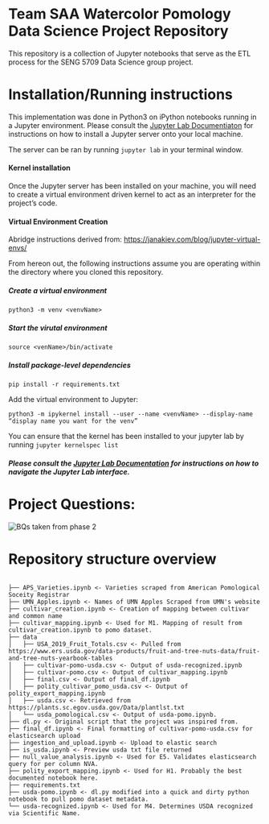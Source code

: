 # Team SAA Watercolor Pomology Data Science Project Repository

This repository is a collection of Jupyter notebooks that serve as the ETL process for the SENG 5709 Data Science group project. 

# Installation/Running instructions

This implementation was done in Python3 on iPython notebooks running in a Jupyter environment. Please consult the [Jupyter Lab Documentiaton](https://jupyterlab.readthedocs.io/en/stable/getting_started/installation.html) for instructions on how to install a Jupyter server onto your local machine.

The server can be ran by running `jupyter lab` in your terminal window.

#### Kernel installation

Once the Jupyter server has been installed on your machine, you will need to create a virtual environment driven kernel to act as an interpreter for the project’s code.

#### Virtual Environment Creation

Abridge instructions derived from: https://janakiev.com/blog/jupyter-virtual-envs/

From hereon out, the following instructions assume you are operating within the directory where you cloned this repository.

##### Create a virtual environment 

`python3 -m venv <venvName>`

##### Start the virutal environment 

`source <venName>/bin/activate`

##### Install package-level dependencies

`pip install -r requirements.txt`

Add the virtual environment to Jupyter:

`python3 -m ipykernel install --user --name <venvName> --display-name “display name you want for the venv”`

You can ensure that the kernel has been installed to your jupyter lab by running `jupyter kernelspec list`



##### Please consult the [Jupyter Lab Documentation](https://jupyterlab.readthedocs.io/en/stable/user/interface.html) for instructions on how to navigate the Jupyter Lab interface.

# Project Questions:

![BQs taken from phase 2](https://i.imgur.com/mfPhi8I.png)

# Repository structure overview

```

├── APS_Varieties.ipynb <- Varieties scraped from American Pomological Soceity Registrar
├── UMN_Apples.ipynb <- Names of UMN Apples Scraped from UMN's website
├── cultivar_creation.ipynb <- Creation of mapping between cultivar and common name
├── cultivar_mapping.ipynb <- Used for M1. Mapping of result from cultivar_creation.ipynb to pomo dataset.
├── data
│	├── USA_2019_Fruit_Totals.csv <- Pulled from https://www.ers.usda.gov/data-products/fruit-and-tree-nuts-data/fruit-and-tree-nuts-yearbook-tables
│  	├── cultivar-pomo-usda.csv <- Output of usda-recognized.ipynb
│  	├── cultivar-pomo.csv <- Output of cultivar_mapping.ipynb
│  	├── final.csv <- Output of final_df.ipynb
│  	├── polity_cultivar_pomo_usda.csv <- Output of polity_export_mapping.ipynb
│  	├── usda.csv <- Retrieved from https://plants.sc.egov.usda.gov/Data/plantlst.txt
│  	└── usda_pomological.csv <- Output of usda-pomo.ipynb.
├── dl.py <- Original script that the project was inspired from.
├── final_df.ipynb <- Final formatting of cultivar-pomo-usda.csv for elasticsearch upload
├── ingestion_and_upload.ipynb <- Upload to elastic search
├── is_usda.ipynb <- Preview usda txt file returned
├── null_value_analysis.ipynb <- Used for E5. Validates elasticsearch query for per column NVA.
├── polity_export_mapping.ipynb <- Used for H1. Probably the best documented notebook here.
├── requirements.txt
├── usda-pomo.ipynb <- dl.py modified into a quick and dirty python notebook to pull pomo dataset metadata.
└── usda-recognized.ipynb <- Used for M4. Determines USDA recognized via Scientific Name.
```



